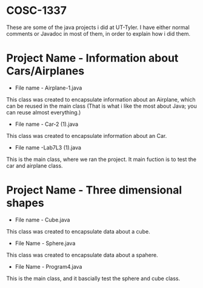 # COSC-1337
These are some of the java projects i did at UT-Tyler. 
I have either normal comments or Javadoc in most of them, in order to explain how i did them.

# Project Name - Information about Cars/Airplanes
  * File name - Airplane-1.java
  
  This class was created to encapsulate information about an Airplane, which can be reused in the main class (That is what i like the       most about Java; you can reuse almost everything.)
  * File name - Car-2 (1).java
  
  This class was created to encapsulate information about an Car.
  * File name -Lab7L3 (1).java
  
  This is the main class, where we ran the project. It main fuction is to test the car and airplane class.
  
# Project Name - Three dimensional shapes
  * File name - Cube.java
  
  This class was created to encapsulate data about a cube.
  * File Name - Sphere.java
  
  This class was created to encapsulate data about a spahere.
  * File Name - Program4.java
  
  This is the main class, and it bascially test the sphere and cube class.
